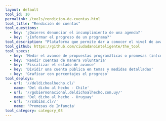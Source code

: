 ```yaml
---
layout: default
tool_id: 10
permalink: /tools/rendicion-de-cuentas.html
tool_title: "Rendición de cuentas"
tool_questions:
  - key: '¿Quieres denunciar el incumplimiento de una agenda?'
  - key: '¿Informar el progreso de un programa?'
tool_description: "Plataforma que permite dar a conocer el nivel de avance de un proyecto con porcentajes por categoría, ya sea para rendir cuentas de manera voluntaria o para exponer el proceso de un otro."
tool_github: https://github.com/ciudadanointeligente/the_tool
tool_specs:
  - key: 'Medir el avance de propuestas programáticas o promesas (in)cumplidas'
  - key: 'Rendir cuentas de manera voluntaria'
  - key: 'Fiscalizar el estado de avance'
  - key: 'Dividir una cuenta pública en temas y medidas detalladas'
  - key: 'Graficar con porcentajes el progreso'
tool_deploys:
  - url: '//deldichoalhecho.cl/'
    name: 'Del dicho al hecho - Chile'
  - url: '//gobiernonacional.deldichoalhecho.com.uy/'
    name: 'Del dicho al hecho - Uruguay'
  - url: '//sabias.cl//'
    name: 'Promesas de Infancia'
tool_category: category_03
---
```

